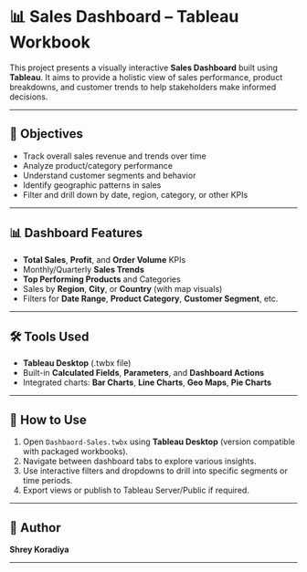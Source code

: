 
# 📊 Sales Dashboard – Tableau Workbook

This project presents a visually interactive **Sales Dashboard** built using **Tableau**. It aims to provide a holistic view of sales performance, product breakdowns, and customer trends to help stakeholders make informed decisions.

---

## 📌 Objectives

- Track overall sales revenue and trends over time
- Analyze product/category performance
- Understand customer segments and behavior
- Identify geographic patterns in sales
- Filter and drill down by date, region, category, or other KPIs

---

## 📊 Dashboard Features

- **Total Sales**, **Profit**, and **Order Volume** KPIs
- Monthly/Quarterly **Sales Trends**
- **Top Performing Products** and Categories
- Sales by **Region**, **City**, or **Country** (with map visuals)
- Filters for **Date Range**, **Product Category**, **Customer Segment**, etc.

---

## 🛠️ Tools Used

- **Tableau Desktop** (.twbx file)
- Built-in **Calculated Fields**, **Parameters**, and **Dashboard Actions**
- Integrated charts: **Bar Charts**, **Line Charts**, **Geo Maps**, **Pie Charts**

---

## 🚀 How to Use

1. Open `Dashbaord-Sales.twbx` using **Tableau Desktop** (version compatible with packaged workbooks).
2. Navigate between dashboard tabs to explore various insights.
3. Use interactive filters and dropdowns to drill into specific segments or time periods.
4. Export views or publish to Tableau Server/Public if required.

---

## 🧠 Author

**Shrey Koradiya**  

---

